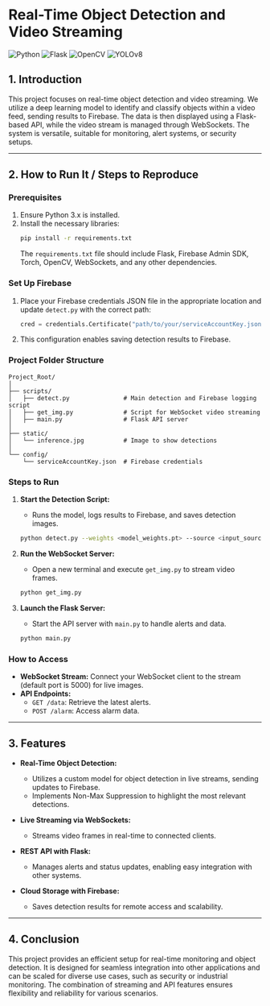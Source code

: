 
# Real-Time Object Detection and Video Streaming
![Python](https://img.shields.io/badge/Python-3.x-blue)
![Flask](https://img.shields.io/badge/Framework-Flask-green)
![OpenCV](https://img.shields.io/badge/OpenCV-4.x-red)
![YOLOv8](https://img.shields.io/badge/Model-YOLOv8-orange)


## 1. Introduction

This project focuses on real-time object detection and video streaming. We utilize a deep learning model to identify and classify objects within a video feed, sending results to Firebase. The data is then displayed using a Flask-based API, while the video stream is managed through WebSockets. The system is versatile, suitable for monitoring, alert systems, or security setups.

---

## 2. How to Run It / Steps to Reproduce

### Prerequisites
1. Ensure Python 3.x is installed.
2. Install the necessary libraries:
   ```bash
   pip install -r requirements.txt
   ```
   The `requirements.txt` file should include Flask, Firebase Admin SDK, Torch, OpenCV, WebSockets, and any other dependencies.

### Set Up Firebase
1. Place your Firebase credentials JSON file in the appropriate location and update `detect.py` with the correct path:
   ```python
   cred = credentials.Certificate("path/to/your/serviceAccountKey.json")
   ```
2. This configuration enables saving detection results to Firebase.

### Project Folder Structure
```
Project_Root/
│
├── scripts/
│   ├── detect.py               # Main detection and Firebase logging script
│   ├── get_img.py              # Script for WebSocket video streaming
│   ├── main.py                 # Flask API server
│
├── static/
│   └── inference.jpg           # Image to show detections
│
└── config/
    └── serviceAccountKey.json  # Firebase credentials
```

### Steps to Run
1. **Start the Detection Script:**
   - Runs the model, logs results to Firebase, and saves detection images.
   ```bash
   python detect.py --weights <model_weights.pt> --source <input_source>
   ```

2. **Run the WebSocket Server:**
   - Open a new terminal and execute `get_img.py` to stream video frames.
   ```bash
   python get_img.py
   ```

3. **Launch the Flask Server:**
   - Start the API server with `main.py` to handle alerts and data.
   ```bash
   python main.py
   ```

### How to Access
- **WebSocket Stream:** Connect your WebSocket client to the stream (default port is 5000) for live images.
- **API Endpoints:**
  - `GET /data`: Retrieve the latest alerts.
  - `POST /alarm`: Access alarm data.

---

## 3. Features

- **Real-Time Object Detection:**
  - Utilizes a custom model for object detection in live streams, sending updates to Firebase.
  - Implements Non-Max Suppression to highlight the most relevant detections.

- **Live Streaming via WebSockets:**
  - Streams video frames in real-time to connected clients.

- **REST API with Flask:**
  - Manages alerts and status updates, enabling easy integration with other systems.

- **Cloud Storage with Firebase:**
  - Saves detection results for remote access and scalability.

---

## 4. Conclusion

This project provides an efficient setup for real-time monitoring and object detection. It is designed for seamless integration into other applications and can be scaled for diverse use cases, such as security or industrial monitoring. The combination of streaming and API features ensures flexibility and reliability for various scenarios.

